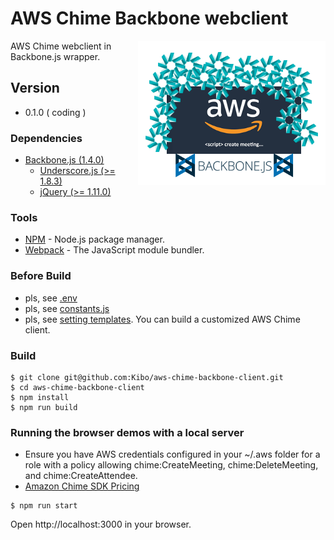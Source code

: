 # AWS Chime Backbone webclient

<img align="right" src="https://raw.githubusercontent.com/Kibo/aws-chime-backbone-client/master/src/img/aws-chime-backbone-logo.png">

AWS Chime webclient in Backbone.js wrapper.

## Version
- 0.1.0 ( coding )

### Dependencies
- [Backbone.js (1.4.0)](https://backbonejs.org/)
	- [Underscore.js (>= 1.8.3)](https://underscorejs.org/)
	- [jQuery (>= 1.11.0)](https://jquery.com/)
	
### Tools
- [NPM](https://npmjs.org) - Node.js package manager.
- [Webpack](https://webpack.js.org/) - The JavaScript module bundler.

### Before Build
- pls, see [.env](https://github.com/Kibo/aws-chime-backbone-client/blob/master/.env)
- pls, see [constants.js](https://github.com/Kibo/aws-chime-backbone-client/blob/master/src/modules/constants.js)
- pls, see [setting templates](https://github.com/Kibo/aws-chime-backbone-client/blob/master/src/settings). You can build a customized AWS Chime client.

### Build
```
$ git clone git@github.com:Kibo/aws-chime-backbone-client.git
$ cd aws-chime-backbone-client
$ npm install 
$ npm run build
```
### Running the browser demos with a local server
* Ensure you have AWS credentials configured in your ~/.aws folder for a role with a policy allowing chime:CreateMeeting, chime:DeleteMeeting, and chime:CreateAttendee.
* [Amazon Chime SDK Pricing](https://aws.amazon.com/chime/pricing/#Chime_SDK_)

```
$ npm run start
```
Open http://localhost:3000 in your browser.
